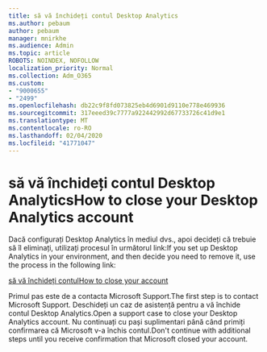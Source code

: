 ```yaml
---
title: să vă închideți contul Desktop Analytics
ms.author: pebaum
author: pebaum
manager: mnirkhe
ms.audience: Admin
ms.topic: article
ROBOTS: NOINDEX, NOFOLLOW
localization_priority: Normal
ms.collection: Adm_O365
ms.custom:
- "9000655"
- "2499"
ms.openlocfilehash: db22c9f8fd073825eb4d6901d9110e778e469936
ms.sourcegitcommit: 317eeed39c7777a922442992d67733726c41d9e1
ms.translationtype: MT
ms.contentlocale: ro-RO
ms.lasthandoff: 02/04/2020
ms.locfileid: "41771047"
---
```

# <a name="how-to-close-your-desktop-analytics-account"></a><span data-ttu-id="628dc-102">să vă închideți contul Desktop Analytics</span><span class="sxs-lookup"><span data-stu-id="628dc-102">How to close your Desktop Analytics account</span></span>

<span data-ttu-id="628dc-103">Dacă configurați Desktop Analytics în mediul dvs., apoi decideți că trebuie să îl eliminați, utilizați procesul în următorul link:</span><span class="sxs-lookup"><span data-stu-id="628dc-103">If you set up Desktop Analytics in your environment, and then decide you need to remove it, use the process in the following link:</span></span>

[<span data-ttu-id="628dc-104">să vă închideți contul</span><span class="sxs-lookup"><span data-stu-id="628dc-104">How to close your account</span></span>](https://docs.microsoft.com/configmgr/desktop-analytics/account-close)

<span data-ttu-id="628dc-105">Primul pas este de a contacta Microsoft Support.</span><span class="sxs-lookup"><span data-stu-id="628dc-105">The first step is to contact Microsoft Support.</span></span> <span data-ttu-id="628dc-106">Deschideți un caz de asistență pentru a vă închide contul Desktop Analytics.</span><span class="sxs-lookup"><span data-stu-id="628dc-106">Open a support case to close your Desktop Analytics account.</span></span> <span data-ttu-id="628dc-107">Nu continuați cu pași suplimentari până când primiți confirmarea că Microsoft v-a închis contul.</span><span class="sxs-lookup"><span data-stu-id="628dc-107">Don't continue with additional steps until you receive confirmation that Microsoft closed your account.</span></span>